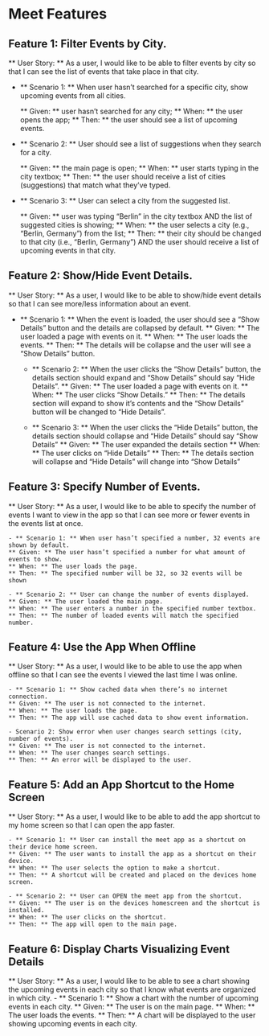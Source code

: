 # Meet Features

## Feature 1: Filter Events by City. 
** User Story: ** As a user, I would like to be able to filter events by city so that I can see the list of events that take place in that city. 

- ** Scenario 1: ** When user hasn’t searched for a specific city, show upcoming events from all cities.

    ** Given: ** user hasn’t searched for any city;
    ** When: ** the user opens the app;
    ** Then: ** the user should see a list of upcoming events.

- ** Scenario 2: ** User should see a list of suggestions when they search for a city.

    ** Given: ** the main page is open;
    ** When: ** user starts typing in the city textbox;
    ** Then: ** the user should receive a list of cities (suggestions) that match what they’ve typed.

- ** Scenario 3: ** User can select a city from the suggested list.

    ** Given: ** user was typing “Berlin” in the city textbox AND the list of suggested cities is showing;
    ** When: ** the user selects a city (e.g., “Berlin, Germany”) from the list;
    ** Then: ** their city should be changed to that city (i.e., “Berlin, Germany”) AND the user should receive a list of upcoming events in that city.

## Feature 2: Show/Hide Event Details. 
** User Story: ** As a user, I would like to be able to show/hide event details so that I can see more/less information about an event. 

- ** Scenario 1: ** When the event is loaded, the user should see a “Show Details” button and the details are collapsed by default.
	** Given: ** The user loaded a page with events on it.
	** When: ** The user loads the events.
	** Then: ** The details will be collapse and the user will see a “Show Details” button.

	- ** Scenario 2: ** When the user clicks the “Show Details” button, the details section should expand and “Show Details” should say “Hide Details”.
	** Given: ** The user loaded a page with events on it.
	** When: ** The user clicks “Show Details.”
	** Then: ** The details section will expand to show it’s contents and the “Show Details” button will be changed to “Hide Details”.

	- ** Scenario 3: ** When the user clicks the “Hide Details” button, the details section should collapse and “Hide Details” should say “Show Details”
	** Given: ** The user expanded the details section
	** When: ** The user clicks on “Hide Details”
	** Then: ** The details section will collapse and “Hide Details” will change into “Show Details”

## Feature 3: Specify Number of Events. 
** User Story: ** As a user, I would like to be able to specify the number of events I want to view in the app so that I can see more or fewer events in the events list at once. 

	- ** Scenario 1: ** When user hasn’t specified a number, 32 events are shown by default. 
	** Given: ** The user hasn’t specified a number for what amount of events to show.
	** When: ** The user loads the page.
	** Then: ** The specified number will be 32, so 32 events will be shown

	- ** Scenario 2: ** User can change the number of events displayed. 
	** Given: ** The user loaded the main page.
	** When: ** The user enters a number in the specified number textbox.
	** Then: ** The number of loaded events will match the specified number.

## Feature 4: Use the App When Offline
** User Story: ** As a user, I would like to be able to use the app when offline so that I can see the events I viewed the last time I was online. 

	- ** Scenario 1: ** Show cached data when there’s no internet connection. 
	** Given: ** The user is not connected to the internet.
	** When: ** The user loads the page.
	** Then: ** The app will use cached data to show event information.

	- Scenario 2: Show error when user changes search settings (city, number of events). 
	** Given: ** The user is not connected to the internet.
	** When: ** The user changes search settings.
	** Then: ** An error will be displayed to the user.

## Feature 5: Add an App Shortcut to the Home Screen 
** User Story: ** As a user, I would like to be able to add the app shortcut to my home screen so that I can open the app faster. 

	- ** Scenario 1: ** User can install the meet app as a shortcut on their device home screen. 
	** Given: ** The user wants to install the app as a shortcut on their device.
	** When: ** The user selects the option to make a shortcut.
	** Then: ** A shortcut will be created and placed on the devices home screen.

    - ** Scenario 2: ** User can OPEN the meet app from the shortcut.
    ** Given: ** The user is on the devices homescreen and the shortcut is installed.
    ** When: ** The user clicks on the shortcut.
    ** Then: ** The app will open to the main page. 

## Feature 6: Display Charts Visualizing Event Details 
** User Story: ** As a user, I would like to be able to see a chart showing the upcoming events in each city so that I know what events are organized in which city. 
	- ** Scenario 1: ** Show a chart with the number of upcoming events in each city. 
	** Given: ** The user is on the main page.
	** When: ** The user loads the events.
	** Then: ** A chart will be displayed to the user showing upcoming events in each city.